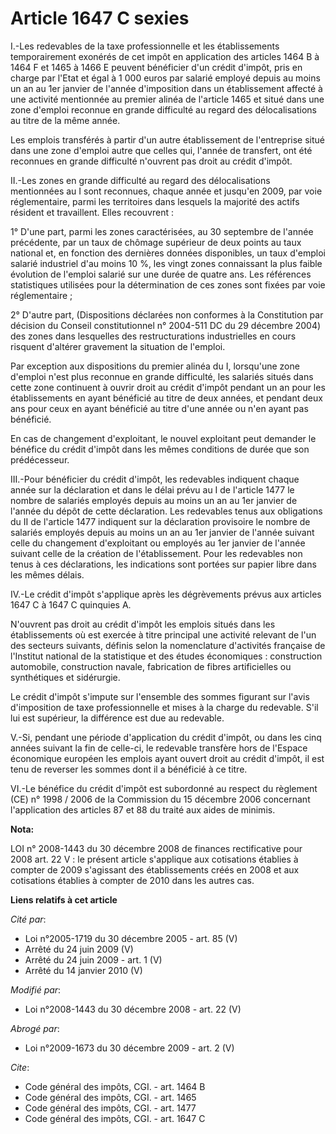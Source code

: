 # Article 1647 C sexies

I.-Les redevables de la taxe professionnelle et les établissements temporairement exonérés de cet impôt en application des
articles 1464 B à 1464 F et 1465 à 1466 E peuvent bénéficier d'un crédit d'impôt, pris en charge par l'Etat et égal à 1 000
euros par salarié employé depuis au moins un an au 1er janvier de l'année d'imposition dans un établissement affecté à une
activité mentionnée au premier alinéa de l'article 1465 et situé dans une zone d'emploi reconnue en grande difficulté au
regard des délocalisations au titre de la même année. 

Les emplois transférés à partir d'un autre établissement de l'entreprise situé dans une zone d'emploi autre que celles qui,
l'année de transfert, ont été reconnues en grande difficulté n'ouvrent pas droit au crédit d'impôt. 

II.-Les zones en grande difficulté au regard des délocalisations mentionnées au I sont reconnues, chaque année et jusqu'en
2009, par voie réglementaire, parmi les territoires dans lesquels la majorité des actifs résident et travaillent. Elles
recouvrent : 

1° D'une part, parmi les zones caractérisées, au 30 septembre de l'année précédente, par un taux de chômage supérieur de deux
points au taux national et, en fonction des dernières données disponibles, un taux d'emploi salarié industriel d'au moins 10
%, les vingt zones connaissant la plus faible évolution de l'emploi salarié sur une durée de quatre ans. Les références
statistiques utilisées pour la détermination de ces zones sont fixées par voie réglementaire ; 

2° D'autre part, (Dispositions déclarées non conformes à la Constitution par décision du Conseil constitutionnel n° 2004-511
DC du 29 décembre 2004) des zones dans lesquelles des restructurations industrielles en cours risquent d'altérer gravement la
situation de l'emploi. 

Par exception aux dispositions du premier alinéa du I, lorsqu'une zone d'emploi n'est plus reconnue en grande difficulté, les
salariés situés dans cette zone continuent à ouvrir droit au crédit d'impôt pendant un an pour les établissements en ayant
bénéficié au titre de deux années, et pendant deux ans pour ceux en ayant bénéficié au titre d'une année ou n'en ayant pas
bénéficié. 

En cas de changement d'exploitant, le nouvel exploitant peut demander le bénéfice du crédit d'impôt dans les mêmes conditions
de durée que son prédécesseur. 

III.-Pour bénéficier du crédit d'impôt, les redevables indiquent chaque année sur la déclaration et dans le délai prévu au I
de l'article 1477 le nombre de salariés employés depuis au moins un an au 1er janvier de l'année du dépôt de cette
déclaration. Les redevables tenus aux obligations du II de l'article 1477 indiquent sur la déclaration provisoire le nombre
de salariés employés depuis au moins un an au 1er janvier de l'année suivant celle du changement d'exploitant ou employés au
1er janvier de l'année suivant celle de la création de l'établissement. Pour les redevables non tenus à ces déclarations, les
indications sont portées sur papier libre dans les mêmes délais. 

IV.-Le crédit d'impôt s'applique après les dégrèvements prévus aux articles 1647 C à 1647 C  quinquies A.

N'ouvrent pas droit au crédit d'impôt les emplois situés dans les établissements où est exercée à titre principal une
activité relevant de l'un des secteurs suivants, définis selon la nomenclature d'activités française de l'Institut national
de la statistique et des études économiques : construction automobile, construction navale, fabrication de fibres
artificielles ou synthétiques et sidérurgie. 

Le crédit d'impôt s'impute sur l'ensemble des sommes figurant sur l'avis d'imposition de taxe professionnelle et mises à la
charge du redevable. S'il lui est supérieur, la différence est due au redevable. 

V.-Si, pendant une période d'application du crédit d'impôt, ou dans les cinq années suivant la fin de celle-ci, le redevable
transfère hors de l'Espace économique européen les emplois ayant ouvert droit au crédit d'impôt, il est tenu de reverser les
sommes dont il a bénéficié à ce titre. 

VI.-Le bénéfice du crédit d'impôt est subordonné au respect du règlement (CE) n° 1998 / 2006 de la Commission du 15 décembre
2006 concernant l'application des articles 87 et 88 du traité aux aides de minimis.

**Nota:**

LOI n° 2008-1443 du 30 décembre 2008 de finances rectificative pour 2008 art. 22 V : le présent article s'applique aux
cotisations établies à compter de 2009 s'agissant des  établissements créés en 2008 et aux cotisations établies  à compter de
2010 dans les autres cas.

**Liens relatifs à cet article**

_Cité par_:

  - Loi n°2005-1719 du 30 décembre 2005 - art. 85 (V)
  - Arrêté du 24 juin 2009 (V)
  - Arrêté du 24 juin 2009 - art. 1 (V)
  - Arrêté du 14 janvier 2010 (V)

_Modifié par_:

  - Loi n°2008-1443 du 30 décembre 2008 - art. 22 (V)

_Abrogé par_:

  - Loi n°2009-1673 du 30 décembre 2009 - art. 2 (V)

_Cite_:

  - Code général des impôts, CGI. - art. 1464 B
  - Code général des impôts, CGI. - art. 1465
  - Code général des impôts, CGI. - art. 1477
  - Code général des impôts, CGI. - art. 1647 C
